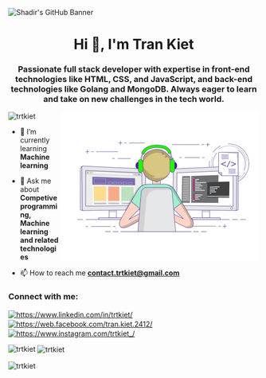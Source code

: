 ![Shadir's GitHub Banner](https://i.pinimg.com/originals/ed/a5/73/eda5739966cb33768d8ad0d77d7307ce.gif)
<h1 align="center">Hi 👋, I'm Tran Kiet</h1>
<h3 align="center">Passionate full stack developer with expertise in front-end technologies like HTML, CSS, and JavaScript, and back-end technologies like Golang and MongoDB. Always eager to learn and take on new challenges in the tech world.</h3>
<img align="right" alt="Coding" width="400" src="https://raw.githubusercontent.com/devSouvik/devSouvik/master/gif3.gif">
<p align="left"> <img src="https://komarev.com/ghpvc/?username=trtkiet&label=Profile%20views&color=0e75b6&style=flat" alt="trtkiet" /> </p>

- 🌱 I’m currently learning **Machine learning**

- 💬 Ask me about **Competive programming, Machine learning and related technologies**

- 📫 How to reach me **contact.trtkiet@gmail.com**

<h3 align="left">Connect with me:</h3>
<p align="left">
<a href="https://www.linkedin.com/in/trtkiet/" target="blank"><img align="center" src="https://raw.githubusercontent.com/rahuldkjain/github-profile-readme-generator/master/src/images/icons/Social/linked-in-alt.svg" alt="https://www.linkedin.com/in/trtkiet/" height="30" width="40" /></a>
<a href="https://web.facebook.com/tran.kiet.2412/" target="blank"><img align="center" src="https://raw.githubusercontent.com/rahuldkjain/github-profile-readme-generator/master/src/images/icons/Social/facebook.svg" alt="https://web.facebook.com/tran.kiet.2412/" height="30" width="40" /></a>
<a href="https://www.instagram.com/trtkiet_/" target="blank"><img align="center" src="https://raw.githubusercontent.com/rahuldkjain/github-profile-readme-generator/master/src/images/icons/Social/instagram.svg" alt="https://www.instagram.com/trtkiet_/" height="30" width="40" /></a>
</p>

<p><img align="left" src="https://github-readme-stats.vercel.app/api/top-langs?username=trtkiet&show_icons=true&locale=en&layout=compact&theme=tokyonight" alt="trtkiet" /></p>

<p>&nbsp;<img align="center" src="https://github-readme-stats.vercel.app/api?username=trtkiet&show_icons=true&locale=en&theme=tokyonight" alt="trtkiet" /></p>

<p><img align="center" src="https://github-readme-streak-stats.herokuapp.com/?user=trtkiet&theme=tokyonight" alt="trtkiet" /></p>
